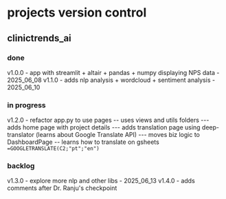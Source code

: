 # projects version control

## clinictrends_ai

### done
v1.0.0 - app with streamlit + altair + pandas + numpy displaying NPS data - 2025_06_08
v1.1.0 - adds nlp analysis + wordcloud + sentiment analysis - 2025_06_10

### in progress
v1.2.0 - refactor app.py to use pages
-- uses views and utils folders
--- adds home page with project details
--- adds translation page using deep-translator (learns about Google Translate API)
--- moves biz logic to DashboardPage
-- learns how to translate on gsheets `=GOOGLETRANSLATE(C2;"pt";"en")`

### backlog
v1.3.0 - explore more nlp and other libs - 2025_06_13
v1.4.0 - adds comments after Dr. Ranju's checkpoint
